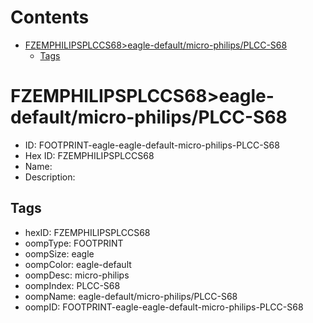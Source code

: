 



Contents
========

* [FZEMPHILIPSPLCCS68>eagle-default/micro-philips/PLCC-S68](#fzemphilipsplccs68eagle-defaultmicro-philipsplcc-s68)
	* [Tags](#tags)

# FZEMPHILIPSPLCCS68>eagle-default/micro-philips/PLCC-S68

- ID: FOOTPRINT-eagle-eagle-default-micro-philips-PLCC-S68
- Hex ID: FZEMPHILIPSPLCCS68
- Name: 
- Description: 

## Tags

- hexID: FZEMPHILIPSPLCCS68
- oompType: FOOTPRINT
- oompSize: eagle
- oompColor: eagle-default
- oompDesc: micro-philips
- oompIndex: PLCC-S68
- oompName: eagle-default/micro-philips/PLCC-S68
- oompID: FOOTPRINT-eagle-eagle-default-micro-philips-PLCC-S68
